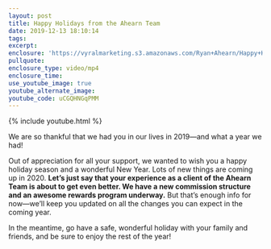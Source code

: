 ```yaml
---
layout: post
title: Happy Holidays from the Ahearn Team
date: 2019-12-13 18:10:14
tags:
excerpt:
enclosure: 'https://vyralmarketing.s3.amazonaws.com/Ryan+Ahearn/Happy+Holidays.mp4'
pullquote:
enclosure_type: video/mp4
enclosure_time:
use_youtube_image: true
youtube_alternate_image:
youtube_code: uCGQHNGqPMM
---
```


{% include youtube.html %}

We are so thankful that we had you in our lives in 2019—and what a year we had\!

Out of appreciation for all your support, we wanted to wish you a happy holiday season and a wonderful New Year. Lots of new things are coming up in 2020. **Let’s just say that your experience as a client of the Ahearn Team is about to get even better. We have a new commission structure and an awesome rewards program underway.** But that’s enough info for now—we’ll keep you updated on all the changes you can expect in the coming year.

In the meantime, go have a safe, wonderful holiday with your family and friends, and be sure to enjoy the rest of the year\!